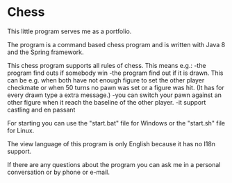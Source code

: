# Chess

This little program serves me as a portfolio.

The program is a command based chess program and is written with Java 8 and the Spring framework.

This chess program supports all rules of chess. This means e.g.:
-the program find outs if somebody win
-the program find out if it is drawn. This can be e.g. when both have not enough figure to set the other player checkmate or when 50 turns no pawn was set or a figure was hit. (It has for every drawn type a extra message.)
-you can switch your pawn against an other figure when it reach the baseline of the other player.
-it support castling and en passant

For starting you can use the "start.bat" file for Windows or the "start.sh" file for Linux.

The view language of this program is only English because it has no I18n support.

If there are any questions about the program you can ask me in a personal conversation or by phone or e-mail.